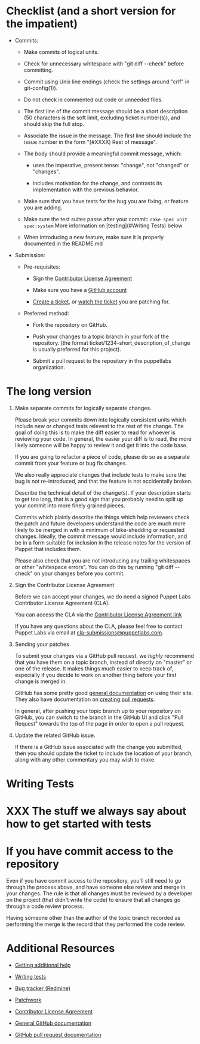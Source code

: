 Checklist (and a short version for the impatient)
=================================================

  * Commits:

    - Make commits of logical units.

    - Check for unnecessary whitespace with "git diff --check" before
      committing.

    - Commit using Unix line endings (check the settings around "crlf" in
      git-config(1)).

    - Do not check in commented out code or unneeded files.

    - The first line of the commit message should be a short
      description (50 characters is the soft limit, excluding ticket
      number(s)), and should skip the full stop.

    - Associate the issue in the message. The first line should include
			the issue number in the form "(#XXXX) Rest of message".

    - The body should provide a meaningful commit message, which:

      - uses the imperative, present tense: "change", not "changed" or
        "changes".

      - includes motivation for the change, and contrasts its
        implementation with the previous behavior.

    - Make sure that you have tests for the bug you are fixing, or
      feature you are adding.

    - Make sure the test suites passe after your commit:
      `rake spec unit spec:system` More information on [testing](#Writing Tests) below

    - When introducing a new feature, make sure it is properly
      documented in the README.md

  * Submission:

    * Pre-requisites:

      - Sign the [Contributor License Agreement](https://cla.puppetlabs.com/)

      - Make sure you have a [GitHub account](https://github.com/join)

      - [Create a ticket](http://projects.puppetlabs.com/projects/modules/issues/new), or [watch the ticket](http://projects.puppetlabs.com/projects/modules/issues) you are patching for.

    * Preferred method:

      - Fork the repository on GitHub.

      - Push your changes to a topic branch in your fork of the
        repository. (the format ticket/1234-short_description_of_change is
        usually preferred for this project).

      - Submit a pull request to the repository in the puppetlabs
        organization.

The long version
================

  1.  Make separate commits for logically separate changes.

      Please break your commits down into logically consistent units
      which include new or changed tests relevent to the rest of the
      change.  The goal of doing this is to make the diff easier to
      read for whoever is reviewing your code.  In general, the easier
      your diff is to read, the more likely someone will be happy to
      review it and get it into the code base.

      If you are going to refactor a piece of code, please do so as a
      separate commit from your feature or bug fix changes.

      We also really appreciate changes that include tests to make
      sure the bug is not re-introduced, and that the feature is not
      accidentally broken.

      Describe the technical detail of the change(s).  If your
      description starts to get too long, that is a good sign that you
      probably need to split up your commit into more finely grained
      pieces.

      Commits which plainly describe the things which help
      reviewers check the patch and future developers understand the
      code are much more likely to be merged in with a minimum of
      bike-shedding or requested changes.  Ideally, the commit message
      would include information, and be in a form suitable for
      inclusion in the release notes for the version of Puppet that
      includes them.

      Please also check that you are not introducing any trailing
      whitespaces or other "whitespace errors".  You can do this by
      running "git diff --check" on your changes before you commit.

  2.  Sign the Contributor License Agreement

      Before we can accept your changes, we do need a signed Puppet
      Labs Contributor License Agreement (CLA).

      You can access the CLA via the [Contributor License Agreement link](https://cla.puppetlabs.com/)

      If you have any questions about the CLA, please feel free to
      contact Puppet Labs via email at cla-submissions@puppetlabs.com.

  3.  Sending your patches

      To submit your changes via a GitHub pull request, we _highly_
      recommend that you have them on a topic branch, instead of
      directly on "master" or one of the release.
      It makes things much easier to keep track of, especially if
      you decide to work on another thing before your first change
      is merged in.

      GitHub has some pretty good
      [general documentation](http://help.github.com/) on using
      their site.  They also have documentation on
      [creating pull requests](http://help.github.com/send-pull-requests/).

      In general, after pushing your topic branch up to your
      repository on GitHub, you can switch to the branch in the
      GitHub UI and click "Pull Request" towards the top of the page
      in order to open a pull request.


  4.  Update the related GitHub issue.

      If there is a GitHub issue associated with the change you
      submitted, then you should update the ticket to include the
      location of your branch, along with any other commentary you
			may wish to make.

Writing Tests
=============

# XXX The stuff we always say about how to get started with tests

If you have commit access to the repository
===========================================

Even if you have commit access to the repository, you'll still need to
go through the process above, and have someone else review and merge
in your changes.  The rule is that all changes must be reviewed by a
developer on the project (that didn't write the code) to ensure that
all changes go through a code review process.

Having someone other than the author of the topic branch recorded as
performing the merge is the record that they performed the code
review.


Additional Resources
====================

* [Getting additional help](http://projects.puppetlabs.com/projects/puppet/wiki/Getting_Help)

* [Writing tests](http://projects.puppetlabs.com/projects/puppet/wiki/Development_Writing_Tests)

* [Bug tracker (Redmine)](http://projects.puppetlabs.com/projects/modules)

* [Patchwork](https://patchwork.puppetlabs.com)

* [Contributor License Agreement](https://projects.puppetlabs.com/contributor_licenses/sign)

* [General GitHub documentation](http://help.github.com/)

* [GitHub pull request documentation](http://help.github.com/send-pull-requests/)

